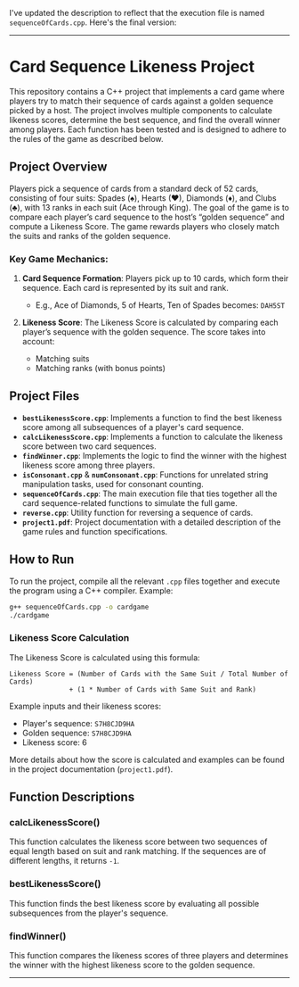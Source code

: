 I've updated the description to reflect that the execution file is named `sequenceOfCards.cpp`. Here's the final version:

---

# Card Sequence Likeness Project

This repository contains a C++ project that implements a card game where players try to match their sequence of cards against a golden sequence picked by a host. The project involves multiple components to calculate likeness scores, determine the best sequence, and find the overall winner among players. Each function has been tested and is designed to adhere to the rules of the game as described below.

## Project Overview

Players pick a sequence of cards from a standard deck of 52 cards, consisting of four suits: Spades (♠), Hearts (♥), Diamonds (♦), and Clubs (♣), with 13 ranks in each suit (Ace through King). The goal of the game is to compare each player’s card sequence to the host’s “golden sequence” and compute a Likeness Score. The game rewards players who closely match the suits and ranks of the golden sequence.

### Key Game Mechanics:
1. **Card Sequence Formation**: Players pick up to 10 cards, which form their sequence. Each card is represented by its suit and rank.
   - E.g., Ace of Diamonds, 5 of Hearts, Ten of Spades becomes: `DAH5ST`
   
2. **Likeness Score**: The Likeness Score is calculated by comparing each player’s sequence with the golden sequence. The score takes into account:
   - Matching suits
   - Matching ranks (with bonus points)

## Project Files

- **`bestLikenessScore.cpp`**: Implements a function to find the best likeness score among all subsequences of a player's card sequence.
- **`calcLikenessScore.cpp`**: Implements a function to calculate the likeness score between two card sequences.
- **`findWinner.cpp`**: Implements the logic to find the winner with the highest likeness score among three players.
- **`isConsonant.cpp`** & **`numConsonant.cpp`**: Functions for unrelated string manipulation tasks, used for consonant counting.
- **`sequenceOfCards.cpp`**: The main execution file that ties together all the card sequence-related functions to simulate the full game.
- **`reverse.cpp`**: Utility function for reversing a sequence of cards.
- **`project1.pdf`**: Project documentation with a detailed description of the game rules and function specifications.

## How to Run

To run the project, compile all the relevant `.cpp` files together and execute the program using a C++ compiler. Example:

```bash
g++ sequenceOfCards.cpp -o cardgame
./cardgame
```

### Likeness Score Calculation

The Likeness Score is calculated using this formula:

```text
Likeness Score = (Number of Cards with the Same Suit / Total Number of Cards)
               + (1 * Number of Cards with Same Suit and Rank)
```

Example inputs and their likeness scores:
- Player's sequence: `S7H8CJD9HA`
- Golden sequence: `S7H8CJD9HA`
- Likeness score: 6

More details about how the score is calculated and examples can be found in the project documentation (`project1.pdf`).

## Function Descriptions

### calcLikenessScore()

This function calculates the likeness score between two sequences of equal length based on suit and rank matching. If the sequences are of different lengths, it returns `-1`.

### bestLikenessScore()

This function finds the best likeness score by evaluating all possible subsequences from the player's sequence.

### findWinner()

This function compares the likeness scores of three players and determines the winner with the highest likeness score to the golden sequence.

---
